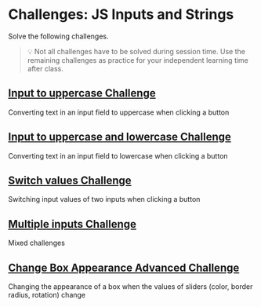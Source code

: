 # Challenges: JS Inputs and Strings

Solve the following challenges.

> 💡 Not all challenges have to be solved during session time. Use the remaining challenges as
> practice for your independent learning time after class.

## [Input to uppercase Challenge](https://codesandbox.io/s/github/neuefische/web-exercises/tree/main/sessions/js-inputs-and-strings/input-to-uppercase?file=/js/index.js)

Converting text in an input field to uppercase when clicking a button

## [Input to uppercase and lowercase Challenge](https://codesandbox.io/s/github/neuefische/web-exercises/tree/main/sessions/js-inputs-and-strings/input-to-upper-and-lowercase?file=/js/index.js)

Converting text in an input field to lowercase when clicking a button

## [Switch values Challenge](https://codesandbox.io/s/github/neuefische/web-exercises/tree/main/sessions/js-inputs-and-strings/switch-values?file=/js/index.js)

Switching input values of two inputs when clicking a button

## [Multiple inputs Challenge](https://codesandbox.io/s/github/neuefische/web-exercises/tree/main/sessions/js-inputs-and-strings/multiple-inputs?file=/js/index.js)

Mixed challenges

## [Change Box Appearance Advanced Challenge](https://codesandbox.io/s/github/neuefische/web-exercises/tree/main/sessions/js-inputs-and-strings/change-box-appearance?file=/js/index.js)

Changing the appearance of a box when the values of sliders (color, border radius, rotation) change
